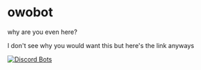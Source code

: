 # owobot
why are you even here?   

I don't see why you would want this but here's the link anyways

[![Discord Bots](https://discordbots.org/api/widget/517201738646945803.svg)](https://discordbots.org/bot/517201738646945803)
